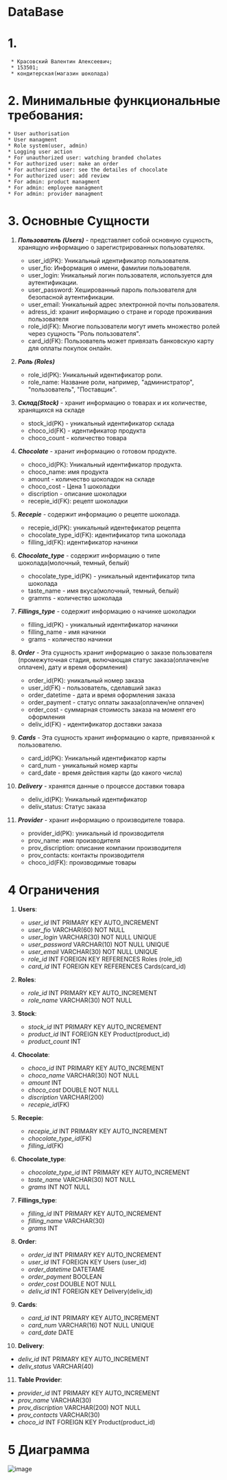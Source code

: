 # DataBase
# 1. 
     * Красовский Валентин Алексеевич;
     * 153501;
     * кондитерская(магазин шоколада)
     
# 2. Минимальные функциональные требования:
    * User authorisation
    * User managment
    * Role system(user, admin)
    * Logging user action
    * For unauthorized user: watching branded cholates
    * For authorized user: make an order
    * For authorized user: see the detailes of chocolate
    * For authorized user: add review
    * For admin: product managment
    * For admin: employee managment
    * For admin: provider managment
    
# 3. Основные Сущности

1. ***Пользователь (Users)*** - представляет собой основную сущность, хранящую информацию о зарегистрированных пользователях.
    - user_id(PK): Уникальный идентификатор пользователя.
    - user_fio: Информация о имени, фамилии пользователя.
    - user_login: Уникальный логин пользователя, используется для аутентификации.
    - user_password: Хешированный пароль пользователя для безопасной аутентификации.
    - user_email: Уникальный адрес электронной почты пользователя.
    - adress_id: хранит информацию о стране и городе проживания пользователя
    - role_id(FK): Многие пользователи могут иметь множество ролей через сущность "Роль пользователя". 
    - card_id(FK): Пользователь может привязать банковскую карту для оплаты покупок онлайн. 
       
2. ***Роль (Roles)***
    - role_id(PK): Уникальный идентификатор роли.
    - role_name: Название роли, например, "администратор", "пользователь", "Поставщик".
      
3. ***Склад(Stock)*** - хранит информацию о товарах и их количестве, хранящихся на складе
   - stock_id(PK) - уникальный идентификатор склада
   - choco_id(FK) - идентификатор продукта
   - choco_count - количество товара
      
4. ***Chocolate*** - хранит информацию о готовом продукте.
    - choco_id(PK): Уникальный идентификатор продукта.
    - choco_name: имя продукта
    - amount - количество шоколадок на складе 
    - choco_cost - Цена 1 шоколадки
    - discription - описание шоколадки
    - recepie_id(FK): рецепт шоколадки
      
5. ***Recepie*** - содержит информацию о рецепте шоколада.
    - recepie_id(PK): уникальный идентефикатор рецепта
    - chocolate_type_id(FK): идентификатор типа шоколада
    - filling_id(FK): идентификатор начинки
      
6. ***Chocolate_type*** - содержит информацию о типе шоколада(молочный, темный, белый)
    - chocolate_type_id(PK) - уникальный идентификатор типа шоколада
    - taste_name - имя вкуса(молочный, темный, белый)
    - gramms - количество шоколада 
  
7. ***Fillings_type*** - содержит информацию о начинке шоколадки
    - filling_id(PK) - уникальный идентификатор начинки
    - filling_name - имя начинки
    - grams - количество начинки 
              
8. ***Order*** - Эта сущность хранит информацию о заказе пользователя (промежуточная стадия, включающая статус заказа(оплачен/не оплачен), дату и время оформления)
    - order_id(PK): уникальный номер заказа
    - user_id(FK) - пользователь, сделавший заказ
    - order_datetime - дата и время оформления заказа
    - order_payment - статус оплаты заказа(оплачен/не оплачен)
    - order_cost - суммарная стоимость заказа на момент его оформления
    - deliv_id(FK) - идентификатор доставки заказа
        
9. ***Cards*** - Эта сущность хранит информацию о карте, привязанной к пользователю.
    - card_id(PK): Уникальный идентификатор карты
    - card_num - уникальный номер карты
    - card_date - время действия карты (до какого числа)

10. ***Delivery*** - хранятся данные о процессе доставки товара 
    - deliv_id(PK): Уникальный идентификатор
    - deliv_status: Статус заказа 
      
11. ***Provider*** - хранит информацию о производителе товара.
    - provider_id(PK): уникальный id производителя
    - prov_name: имя производителя
    - prov_discription: описание компании производителя
    - prov_contacts: контакты производителя
    - choco_id(FK): производимые товары
      
# 4 Ограничения

1. **Users**:
   - *user_id* INT PRIMARY KEY AUTO_INCREMENT
   - *user_fio* VARCHAR(60) NOT NULL
   - *user_login* VARCHAR(30) NOT NULL UNIQUE
   - *user_password* VARCHAR(10) NOT NULL UNIQUE
   - *user_email* VARCHAR(30) NOT NULL UNIQUE
   - *role_id* INT FOREIGN KEY REFERENCES Roles (role_id)
   - *card_id* INT FOREIGN KEY REFERENCES Cards(card_id)
     
2. **Roles**:
   - *role_id* INT PRIMARY KEY AUTO_INCREMENT
   - *role_name* VARCHAR(30) NOT NULL
     
3. **Stock**:
   - *stock_id* INT PRIMARY KEY AUTO_INCREMENT
   - *product_id* INT FOREIGN KEY Product(product_id)
   - *product_count* INT
     
4. **Chocolate**:
   - *choco_id* INT PRIMARY KEY AUTO_INCREMENT
   - *choco_name* VARCHAR(30) NOT NULL
   - *amount* INT
   - *choco_cost* DOUBLE NOT NULL
   - *discription* VARCHAR(200)
   - *recepie_id*(FK)
   
5. **Recepie**:
    - *recepie_id* INT PRIMARY KEY AUTO_INCREMENT
    - *chocolate_type_id*(FK)
    - *filling_id*(FK)

6. **Chocolate_type**:
    - *chocolate_type_id* INT PRIMARY KEY AUTO_INCREMENT
    - *taste_name* VARCHAR(30) NOT NULL
    - *grams* INT NOT NULL
    
7. **Fillings_type**:
    - *filling_id* INT PRIMARY KEY AUTO_INCREMENT
    - *filling_name* VARCHAR(30) 
    - *grams* INT 
     
8. **Order**:
   - *order_id* INT PRIMARY KEY AUTO_INCREMENT
   - *user_id* INT FOREIGN KEY Users (user_id)
   - *order_datetime* DATETAME 
   - *order_payment* BOOLEAN
   - *order_cost* DOUBLE NOT NULL
   - *deliv_id* INT FOREIGN KEY Delivery(deliv_id)
     
9. **Cards**:
   - *card_id* INT PRIMARY KEY AUTO_INCREMENT
   - *card_num* VARCHAR(16) NOT NULL UNIQUE
   - *card_date* DATE
     
10. **Delivery**:
   - *deliv_id* INT PRIMARY KEY AUTO_INCREMENT
   - *deliv_status* VARCHAR(40)
  
11. **Table Provider**:
   - *provider_id* INT PRIMARY KEY AUTO_INCREMENT
   - *prov_name* VARCHAR(30)
   - *prov_discription* VARCHAR(200) NOT NULL
   - *prov_contacts* VARCHAR(30)
   - *choco_id* INT FOREIGN KEY Product(product_id)
# 5 Диаграмма
![image](https://github.com/ValentinKrasovski/DataBase/assets/92800455/2614c098-5221-44de-86ac-d4ed2b997f53)


